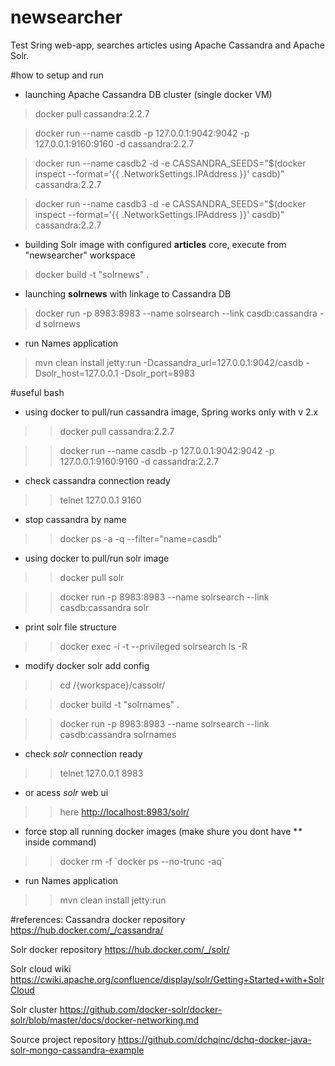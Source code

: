 # newsearcher

Test Sring web-app, searches articles using Apache Cassandra and Apache Solr.

#how to setup and run

- launching Apache Cassandra DB cluster (single docker VM)

> docker pull cassandra:2.2.7

> docker run --name casdb -p 127.0.0.1:9042:9042 -p 127.0.0.1:9160:9160 -d cassandra:2.2.7

> docker run --name casdb2 -d -e CASSANDRA_SEEDS="$(docker inspect --format='{{ .NetworkSettings.IPAddress }}' casdb)" cassandra:2.2.7

> docker run --name casdb3 -d -e CASSANDRA_SEEDS="$(docker inspect --format='{{ .NetworkSettings.IPAddress }}' casdb)" cassandra:2.2.7

- building Solr image with configured **articles** core, execute from "newsearcher" workspace

> docker build -t "solrnews" .

- launching **solrnews** with linkage to Cassandra DB

> docker run -p 8983:8983 --name solrsearch --link casdb:cassandra -d solrnews

* run Names application

> mvn clean install jetty:run -Dcassandra_url=127.0.0.1:9042/casdb -Dsolr_host=127.0.0.1 -Dsolr_port=8983

#useful bash

* using docker to pull/run cassandra image, Spring works only with v 2.x

>> docker pull cassandra:2.2.7

>> docker run --name casdb -p 127.0.0.1:9042:9042 -p 127.0.0.1:9160:9160 -d cassandra:2.2.7

* check cassandra connection ready

>> telnet 127.0.0.1 9160

* stop cassandra by name

>> docker ps -a -q --filter="name=casdb"

* using docker to pull/run solr image

>> docker pull solr

>> docker run -p 8983:8983 --name solrsearch --link casdb:cassandra solr

* print solr file structure

>> docker exec -i -t --privileged solrsearch ls -R

* modify docker solr add config

>> cd /{workspace}/cassolr/

>> docker build -t "solrnames" .

>> docker run -p 8983:8983 --name solrsearch --link casdb:cassandra solrnames

* check *solr* connection ready

>> telnet 127.0.0.1 8983

* or acess *solr* web ui

>> here <http://localhost:8983/solr/>

* force stop all running docker images (make shure you dont have **\** inside command)

>> docker rm -f \`docker ps --no-trunc -aq\`

* run Names application

>> mvn clean install jetty:run

#references:
Cassandra docker repository <https://hub.docker.com/_/cassandra/>

Solr docker repository <https://hub.docker.com/_/solr/>

Solr cloud wiki <https://cwiki.apache.org/confluence/display/solr/Getting+Started+with+SolrCloud>

Solr cluster <https://github.com/docker-solr/docker-solr/blob/master/docs/docker-networking.md>

Source project repository <https://github.com/dchqinc/dchq-docker-java-solr-mongo-cassandra-example>
